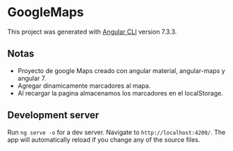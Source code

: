 # GoogleMaps

This project was generated with [Angular CLI](https://github.com/angular/angular-cli) version 7.3.3.

## Notas

- Proyecto de google Maps creado con angular material, angular-maps y angular 7.
- Agregar dinamicamente marcadores al mapa.
- Al recargar la pagina almacenamos los marcadores en el localStorage.

## Development server

Run `ng serve -o` for a dev server. Navigate to `http://localhost:4200/`. The app will automatically reload if you change any of the source files.
